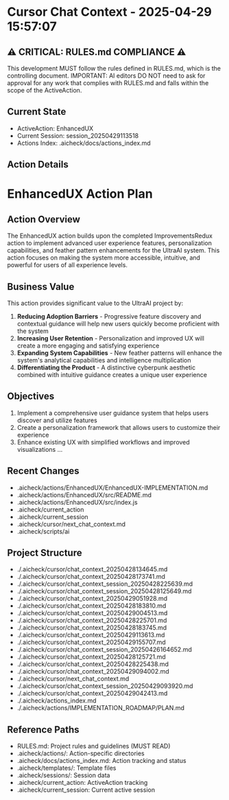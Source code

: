 # Cursor Chat Context - 2025-04-29 15:57:07

## ⚠️ CRITICAL: RULES.md COMPLIANCE ⚠️
This development MUST follow the rules defined in RULES.md, which is the controlling document.
IMPORTANT: AI editors DO NOT need to ask for approval for any work that complies with RULES.md and falls within the scope of the ActiveAction.

## Current State
- ActiveAction: EnhancedUX
- Current Session: session_20250429113518
- Actions Index: .aicheck/docs/actions_index.md

## Action Details
# EnhancedUX Action Plan

## Action Overview

The EnhancedUX action builds upon the completed ImprovementsRedux action to implement advanced user experience features, personalization capabilities, and feather pattern enhancements for the UltraAI system. This action focuses on making the system more accessible, intuitive, and powerful for users of all experience levels.

## Business Value

This action provides significant value to the UltraAI project by:

1. **Reducing Adoption Barriers** - Progressive feature discovery and contextual guidance will help new users quickly become proficient with the system
2. **Increasing User Retention** - Personalization and improved UX will create a more engaging and satisfying experience
3. **Expanding System Capabilities** - New feather patterns will enhance the system's analytical capabilities and intelligence multiplication
4. **Differentiating the Product** - A distinctive cyberpunk aesthetic combined with intuitive guidance creates a unique user experience

## Objectives

1. Implement a comprehensive user guidance system that helps users discover and utilize features
2. Create a personalization framework that allows users to customize their experience
3. Enhance existing UX with simplified workflows and improved visualizations
...

## Recent Changes
- .aicheck/actions/EnhancedUX/EnhancedUX-IMPLEMENTATION.md
- .aicheck/actions/EnhancedUX/src/README.md
- .aicheck/actions/EnhancedUX/src/index.js
- .aicheck/current_action
- .aicheck/current_session
- .aicheck/cursor/next_chat_context.md
- .aicheck/scripts/ai

## Project Structure
- ./.aicheck/cursor/chat_context_20250428134645.md
- ./.aicheck/cursor/chat_context_20250428173741.md
- ./.aicheck/cursor/chat_context_session_20250428225639.md
- ./.aicheck/cursor/chat_context_session_20250428125649.md
- ./.aicheck/cursor/chat_context_20250429051928.md
- ./.aicheck/cursor/chat_context_20250428183810.md
- ./.aicheck/cursor/chat_context_20250429004513.md
- ./.aicheck/cursor/chat_context_20250428225701.md
- ./.aicheck/cursor/chat_context_20250428183745.md
- ./.aicheck/cursor/chat_context_20250429113613.md
- ./.aicheck/cursor/chat_context_20250429155707.md
- ./.aicheck/cursor/chat_context_session_20250426164652.md
- ./.aicheck/cursor/chat_context_20250428125721.md
- ./.aicheck/cursor/chat_context_20250428225438.md
- ./.aicheck/cursor/chat_context_20250429094002.md
- ./.aicheck/cursor/next_chat_context.md
- ./.aicheck/cursor/chat_context_session_20250429093920.md
- ./.aicheck/cursor/chat_context_20250429042413.md
- ./.aicheck/actions_index.md
- ./.aicheck/actions/IMPLEMENTATION_ROADMAP/PLAN.md

## Reference Paths
- RULES.md: Project rules and guidelines (MUST READ)
- .aicheck/actions/: Action-specific directories
- .aicheck/docs/actions_index.md: Action tracking and status
- .aicheck/templates/: Template files
- .aicheck/sessions/: Session data
- .aicheck/current_action: ActiveAction tracking
- .aicheck/current_session: Current active session
